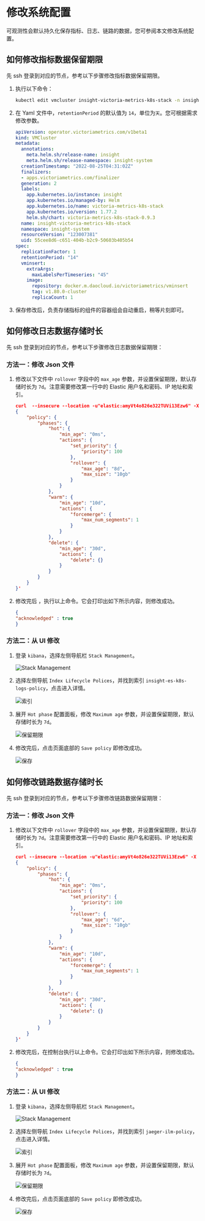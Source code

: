 # 修改系统配置

可观测性会默认持久化保存指标、日志、链路的数据，您可参阅本文修改系统配置。

## 如何修改指标数据保留期限

先 ssh 登录到对应的节点，参考以下步骤修改指标数据保留期限。

1. 执行以下命令：

    ```sh
    kubectl edit vmcluster insight-victoria-metrics-k8s-stack -n insight-system
    ```

2. 在 Yaml 文件中，`retentionPeriod` 的默认值为 `14`，单位为`天`。您可根据需求修改参数。

    ```Yaml
    apiVersion: operator.victoriametrics.com/v1beta1
    kind: VMCluster
    metadata:
      annotations:
        meta.helm.sh/release-name: insight
        meta.helm.sh/release-namespace: insight-system
      creationTimestamp: "2022-08-25T04:31:02Z"
      finalizers:
      - apps.victoriametrics.com/finalizer
      generation: 2
      labels:
        app.kubernetes.io/instance: insight
        app.kubernetes.io/managed-by: Helm
        app.kubernetes.io/name: victoria-metrics-k8s-stack
        app.kubernetes.io/version: 1.77.2
        helm.sh/chart: victoria-metrics-k8s-stack-0.9.3
      name: insight-victoria-metrics-k8s-stack
      namespace: insight-system
      resourceVersion: "123007381"
      uid: 55cee8d6-c651-404b-b2c9-50603b405b54
    spec:
      replicationFactor: 1
      retentionPeriod: "14"
      vminsert:
        extraArgs:
          maxLabelsPerTimeseries: "45"
        image:
          repository: docker.m.daocloud.io/victoriametrics/vminsert
          tag: v1.80.0-cluster
          replicaCount: 1
    ```

3. 保存修改后，负责存储指标的组件的容器组会自动重启，稍等片刻即可。

## 如何修改日志数据存储时长

先 ssh 登录到对应的节点，参考以下步骤修改日志数据保留期限：

### 方法一：修改 Json 文件

1. 修改以下文件中 `rollover` 字段中的 `max_age` 参数，并设置保留期限，默认存储时长为 `7d`。注意需要修改第一行中的 Elastic 用户名和密码、IP 地址和索引。

    ```json
    curl  --insecure --location -u"elastic:amyVt4o826e322TUVi13Ezw6" -X PUT "https://172.30.47.112:30468/_ilm/policy/insight-es-k8s-logs-policy?pretty" -H 'Content-Type: application/json' -d'
    {
        "policy": {
            "phases": {
                "hot": {
                    "min_age": "0ms",
                    "actions": {
                        "set_priority": {
                            "priority": 100
                        },
                        "rollover": {
                            "max_age": "8d",
                            "max_size": "10gb"
                        }
                    }
                },
                "warm": {
                    "min_age": "10d",
                    "actions": {
                        "forcemerge": {
                            "max_num_segments": 1
                        }
                    }
                },
                "delete": {
                    "min_age": "30d",
                    "actions": {
                        "delete": {}
                    }
                }
            }
        }
    }'
    ```

2. 修改完后 ，执行以上命令。它会打印出如下所示内容，则修改成功。

    ```json
    {
    "acknowledged" : true
    }
    ```

### 方法二：从 UI 修改

1. 登录 `kibana`，选择左侧导航栏 `Stack Management`。

    ![Stack Management](../../images/logsys01.png)

2. 选择左侧导航 `Index Lifecycle Polices`，并找到索引 `insight-es-k8s-logs-policy`，点击进入详情。

    ![索引](../../images/logsys02.png)

3. 展开 `Hot phase` 配置面板，修改 `Maximum age` 参数，并设置保留期限，默认存储时长为 `7d`。

    ![保留期限](../../images/logsys03.png)

4. 修改完后，点击页面底部的 `Save policy` 即修改成功。

    ![保存](../../images/logsys04.png)

## 如何修改链路数据存储时长

先 ssh 登录到对应的节点，参考以下步骤修改链路数据保留期限：

### 方法一：修改 Json 文件

1. 修改以下文件中 `rollover` 字段中的 `max_age` 参数，并设置保留期限，默认存储时长为 `7d`。注意需要修改第一行中的 Elastic 用户名和密码、IP 地址和索引。

    ```json
    curl --insecure --location -u"elastic:amyVt4o826e322TUVi13Ezw6" -X PUT "https://172.30.47.112:30468/_ilm/policy/jaeger-ilm-policy?pretty" -H 'Content-Type: application/json' -d'
    {
        "policy": {
            "phases": {
                "hot": {
                    "min_age": "0ms",
                    "actions": {
                        "set_priority": {
                            "priority": 100
                        },
                        "rollover": {
                            "max_age": "6d",
                            "max_size": "10gb"
                        }
                    }
                },
                "warm": {
                    "min_age": "10d",
                    "actions": {
                        "forcemerge": {
                            "max_num_segments": 1
                        }
                    }
                },
                "delete": {
                    "min_age": "30d",
                    "actions": {
                        "delete": {}
                    }
                }
            }
        }
    }'
    ```

2. 修改完后，在控制台执行以上命令。它会打印出如下所示内容，则修改成功。

    ```json
    {
    "acknowledged" : true
    }
    ```

### 方法二：从 UI 修改

1. 登录 `kibana`，选择左侧导航栏 `Stack Management`。

    ![Stack Management](../../images/logsys01.png)

2. 选择左侧导航 `Index Lifecycle Polices`，并找到索引 `jaeger-ilm-policy`，点击进入详情。

    ![索引](../../images/trace02.png)

3. 展开 `Hot phase` 配置面板，修改 `Maximum age` 参数，并设置保留期限，默认存储时长为 `7d`。

    ![保留期限](../../images/trace03.png)

4. 修改完后，点击页面底部的 `Save policy` 即修改成功。

    ![保存](../../images/trace04.png)
